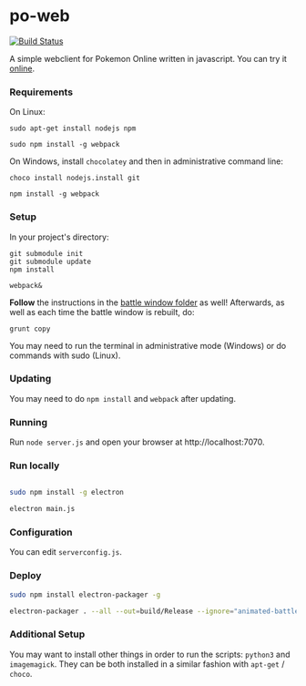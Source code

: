 # po-web
[![Build Status](https://travis-ci.org/po-devs/po-web.png)](https://travis-ci.org/po-devs/po-web)

A simple webclient for Pokemon Online written in javascript. You can try it [online](http://web.pokemon-online.eu).

### Requirements

On Linux:

```
sudo apt-get install nodejs npm

sudo npm install -g webpack
```

On Windows, install `chocolatey` and then in administrative command line:
```
choco install nodejs.install git

npm install -g webpack
```

### Setup

In your project's directory:

```
git submodule init
git submodule update
npm install

webpack&
```

**Follow** the instructions in the [battle window folder](https://github.com/po-devs/po-battle-window) as well! Afterwards, as well as each time the battle window is rebuilt, do:

```
grunt copy
```

You may need to run the terminal in administrative mode (Windows) or do commands with sudo (Linux).

### Updating

You may need to do `npm install` and `webpack` after updating.

### Running

Run `node server.js` and open your browser at http://localhost:7070.

### Run locally

```bash

sudo npm install -g electron

electron main.js
```

### Configuration

You can edit `serverconfig.js`.

### Deploy 

```bash
sudo npm install electron-packager -g

electron-packager . --all --out=build/Release --ignore="animated-battle-window" --ignore="app/assets" --ignore="build" --ignore="bower_components" --ignore="scripts"
```

### Additional Setup

You may want to install other things in order to run the scripts: `python3` and `imagemagick`. They can be both installed in a similar fashion with `apt-get` / `choco`.
